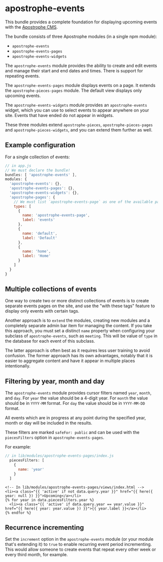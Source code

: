 # apostrophe-events

This bundle provides a complete foundation for displaying upcoming events with the [Apostrophe CMS](https://apostrophecms.org).

The bundle consists of three Apostrophe modules (in a single npm module):

* `apostrophe-events`
* `apostrophe-events-pages`
* `apostrophe-events-widgets`

The `apostrophe-events` module provides the ability to create and edit events and manage their start and end dates and times. There is support for repeating events.

The `apostrophe-events-pages` module displays events on a page. It extends the `apostrophe-pieces-pages` module. The default view displays only upcoming events.

The `apostrophe-events-widgets` module provides an `apostrophe-events` widget, which you can use to select events to appear anywhere on your site. Events that have ended do not appear in widgets.

These three modules extend `apostrophe-pieces`, `apostrophe-pieces-pages` and `apostrophe-pieces-widgets`, and you can extend them further as well.

## Example configuration

For a single collection of events:

```javascript
// in app.js
// We must declare the bundle!
bundles: [ 'apostrophe-events' ],
modules: {
  'apostrophe-events': {},
  'apostrophe-events-pages': {},
  'apostrophe-events-widgets': {},
  'apostrophe-pages': {
    // We must list `apostrophe-events-page` as one of the available page types
    types: [
      {
        name: 'apostrophe-events-page',
        label: 'events'
      },
      {
        name: 'default',
        label: 'Default'
      },
      {
        name: 'home',
        label: 'Home'
      }
    ]
  }
}
```

## Multiple collections of events

One way to create two or more distinct collections of events is to create separate events pages on the site, and use the "with these tags" feature to display only events with certain tags.

Another approach is to `extend` the modules, creating new modules and a completely separate admin bar item for managing the content. If you take this approach, you must set a distinct `name` property when configuring your subclass of `apostrophe-events`, such as `meeting`. This will be value of `type` in the database for each event of this subclass.

The latter approach is often best as it requires less user training to avoid confusion. The former approach has its own advantages, notably that it is easier to aggregate content and have it appear in multiple places intentionally.

## Filtering by year, month and day

The `apostrophe-events` module provides cursor filters named `year`, `month`, and `day`. For `year` the value should be a 4-digit year. For `month` the value should be in `YYYY-MM` format. For `day` the value should be in `YYYY-MM-DD` format.

All events which are in progress at any point during the specified year, month or day will be included in the results.

These filters are marked `safeFor: public` and can be used with the `piecesFilters` option in `apostrophe-events-pages`.

For example:

```javascript
// in lib/modules/apostrophe-events-pages/index.js
  piecesFilters: [
    {
      name: 'year'
    }
  ]
```

```markup
<!-- In lib/modules/apostrophe-events-pages/views/index.html -->
<li><a class="{{ 'active' if not data.query.year }}" href="{{ here({ year: null }) }}">Upcoming</a></li>
{% for year in data.piecesFilters.year %}
  <li><a class="{{ 'active' if data.query.year == year.value }}" href="{{ here({ year: year.value }) }}">{{ year.label }}</a></li>
{% endfor %}
```

## Recurrence incrementing

Set the `increment` option in the `apostrophe-events` module (or your module that's extending it) to `true` to enable recurring event period incrementing. This would allow someone to create events that repeat every other week or every third month, for example.
